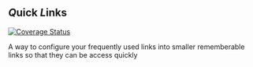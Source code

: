 <H2><i>Q</i>uick <i>L</i>inks</h2>


[![Coverage Status](https://coveralls.io/repos/github/ankur-toko/quick-links/badge.svg)](https://coveralls.io/github/ankur-toko/quick-links)


A way to configure your frequently used links into smaller rememberable links so that they can be access quickly



